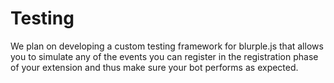 # Testing

We plan on developing a custom testing framework for blurple.js that allows you to simulate any of the events you can register in the registration phase of your extension and thus make sure your bot performs as expected.
